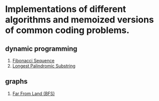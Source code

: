 # Implementations of different algorithms and memoized versions of common coding problems.

## dynamic programming
1. [Fibonacci Sequence](dynamic-programming/Fibonacci.java)
2. [Longest Palindromic Substring](dynamic-programming/PalindromicSubstring.java)

## graphs
1. [Far From Land (BFS)](graphs/FarFromLand.java)